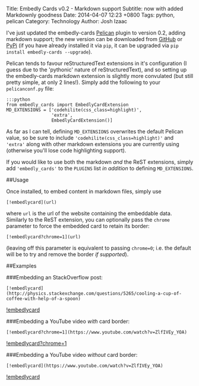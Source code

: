 Title: Embedly Cards v0.2 - Markdown support
Subtitle: now with added Markdownly goodness
Date: 2014-04-07 12:23 +0800
Tags: python, pelican
Category: Technology
Author: Josh Izaac

I've just updated the embedly-cards [Pelican](http://getpelican.com) plugin to version 0.2, adding markdown support; the new version can be downloaded from [GitHub](http://github.com/josh146/embedly_cards) or [PyPi](https://pypi.python.org/pypi/embedly_cards) (if you have already installed it via `pip`, it can be upgraded via `pip install embedly-cards --upgrade`).

Pelican tends to favour reStructuredText extensions in it's configuration (I guess due to the 'pythonic' nature of reStructuredText), and so setting up the embedly-cards markdown extension is slightly more convulated (but still pretty simple, at only 2 lines!). Simply add the following to your `pelicanconf.py` file:

	:::python
	from embedly_cards import EmbedlyCardExtension
	MD_EXTENSIONS = ['codehilite(css_class=highlight)',
	                 'extra',
	                 EmbedlyCardExtension()]

As far as I can tell, defining `MD_EXTENSIONS` overwrites the default Pelican value, so be sure to include `'codehilite(css_class=highlight)'` and `'extra'` along with other markdown extensions you are currently using (otherwise you'll lose code highlighting support).

If you would like to use both the markdown *and* the ReST extensions, simply add `'embedly_cards'` to the `PLUGINS` list *in addition* to defining `MD_EXTENSIONS`.

##Usage

Once installed, to embed content in markdown files, simply use

	[!embedlycard](url)

where `url` is the url of the website containing the embeddable data. Similarly to the ReST extension, you can optionally pass the `chrome` parameter to force the embedded card to retain its border:

	[!embedlycard?chrome=1](url)

(leaving off this parameter is equivalent to passing `chrome=0`; i.e. the default will be to try and remove the border *if supported*).

##Examples

###Embedding an StackOverflow post:

	[!embedlycard](http://physics.stackexchange.com/questions/5265/cooling-a-cup-of-coffee-with-help-of-a-spoon)

[!embedlycard](http://physics.stackexchange.com/questions/5265/cooling-a-cup-of-coffee-with-help-of-a-spoon)


###Embedding a YouTube video *with* card border:

	[!embedlycard?chrome=1](https://www.youtube.com/watch?v=ZlfIVEy_YOA)

[!embedlycard?chrome=1](https://www.youtube.com/watch?v=ZlfIVEy_YOA)


###Embedding a YouTube video *without* card border:

	[!embedlycard](https://www.youtube.com/watch?v=ZlfIVEy_YOA)

[!embedlycard](https://www.youtube.com/watch?v=ZlfIVEy_YOA)

